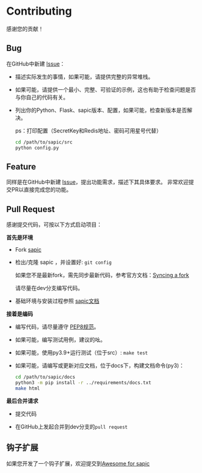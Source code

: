 Contributing
============

感谢您的贡献！

Bug
---

在GitHub中新建 [Issue](https://github.com/sapicd/sapic/issues/new)：

- 描述实际发生的事情，如果可能，请提供完整的异常堆栈。

- 如果可能，请提供一个最小、完整、可验证的示例，这也有助于检查问题是否与你自己的代码有关。

- 列出你的Python、Flask、sapic版本、配置，如果可能，检查新版本是否解决。

  ps：打印配置（SecretKey和Redis地址、密码可用星号代替）

    ```bash
    cd /path/to/sapic/src
    python config.py
    ```

Feature
-------

同样是在GitHub中新建 [Issue](https://github.com/sapicd/sapic/issues/new)，提出功能需求，描述下其具体要求。
非常欢迎提交PR以直接完成您的功能。

Pull Request
------------

感谢提交代码，可按以下方式启动项目：

**首先是环境**

- Fork [sapic](https://github.com/sapicd/sapic)

- 检出/克隆 sapic ，并设置好: `git config`

  如果您不是最新fork，需先同步最新代码，参考官方文档：[Syncing a fork](https://help.github.com/en/github/collaborating-with-issues-and-pull-requests/syncing-a-fork)

  请尽量在dev分支编写代码。

- 基础环境与安装过程参照 [sapic文档](https://sapic.rtfd.vip/install.html)

**接着是编码**

- 编写代码，请尽量遵守 [PEP8规范](https://www.python.org/dev/peps/pep-0008/)。

- 如果可能，编写测试用例，建议的吆。

- 如果可能，使用py3.9+运行测试（位于src）: ``make test``

- 如果可能，请编写或更新对应文档，位于docs下，构建文档命令(py3)：

  ```bash
  cd /path/to/sapic/docs
  python3 -m pip install -r ../requirements/docs.txt
  make html
  ```

**最后合并请求**

- 提交代码

- 在GitHub上发起合并到dev分支的``pull request``

钩子扩展
---------

如果您开发了一个钩子扩展，欢迎提交到[Awesome for sapic](https://github.com/sapicd/awesome)
